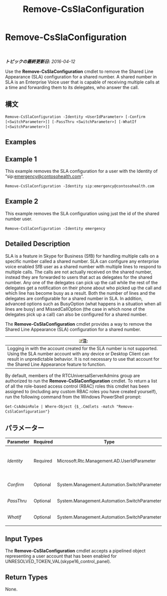 ﻿---
title: Remove-CsSlaConfiguration
TOCTitle: Remove-CsSlaConfiguration
ms:assetid: 54196776-6b43-43de-b5a9-6c31f347048b
ms:mtpsurl: https://technet.microsoft.com/ja-jp/library/Mt703201(v=OCS.15)
ms:contentKeyID: 72840951
ms.date: 05/19/2016
mtps_version: v=OCS.15
ms.translationtype: HT
---

# Remove-CsSlaConfiguration

 

_**トピックの最終更新日:** 2016-04-12_

Use the **Remove-CsSlaConfiguration** cmdlet to remove the Shared Line Appearance (SLA) configuration for a shared number. A shared number in SLA is an Enterprise Voice user that is capable of receiving multiple calls at a time and forwarding them to its delegates, who answer the call.

## 構文

    Remove-CsSlaConfiguration -Identity <UserIdParameter> [-Confirm [<SwitchParameter>]] [-PassThru <SwitchParameter>] [-WhatIf [<SwitchParameter>]]

## Examples

## Example 1

This example removes the SLA configuration for a user with the Identity of “sip:emergency@contosohealth.com”.

    Remove-CsSlaConfiguration -Identity sip:emergency@contosohealth.com

## Example 2

This example removes the SLA configuration using just the id of the shared number user.

    Remove-CsSlaConfiguration -Identity emergency

## Detailed Description

SLA is a feature in Skype for Business (SfB) for handling multiple calls on a specific number called a shared number. SLA can configure any enterprise voice enabled SfB user as a shared number with multiple lines to respond to multiple calls. The calls are not actually received on the shared number, instead they are forwarded to users that act as delegates for the shared number. Any one of the delegates can pick up the call while the rest of the delegates get a notification on their phone about who picked up the call and which line has become busy as a result. Both the number of lines and the delegates are configurable for a shared number in SLA. In addition, advanced options such as BusyOption (what happens in a situation when all lines are busy) and MissedCallOption (the case in which none of the delegates pick up a call) can also be configured for a shared number.

The **Remove-CsSlaConfiguration** cmdlet provides a way to remove the Shared Line Appearance (SLA) configuration for a shared number.

<table>
<thead>
<tr class="header">
<th><img src="images/Gg412781.note(OCS.15).gif" title="note" alt="note" />注:</th>
</tr>
</thead>
<tbody>
<tr class="odd">
<td>Logging in with the account created for the SLA number is not supported. Using the SLA number account with any device or Desktop Client can result in unpredictable behavior. It is not necessary to use that account for the Shared Line Appearance feature to function.</td>
</tr>
</tbody>
</table>


By default, members of the RTCUniversalServerAdmins group are authorized to run the **Remove-CsSlaConfiguration** cmdlet. To return a list of all the role-based access control (RBAC) roles this cmdlet has been assigned to (including any custom RBAC roles you have created yourself), run the following command from the Windows PowerShell prompt:

    Get-CsAdminRole | Where-Object {$_.Cmdlets -match "Remove-CsSlaConfiguration"}

## パラメーター


<table>
<colgroup>
<col style="width: 25%" />
<col style="width: 25%" />
<col style="width: 25%" />
<col style="width: 25%" />
</colgroup>
<thead>
<tr class="header">
<th>Parameter</th>
<th>Required</th>
<th>Type</th>
<th>Description</th>
</tr>
</thead>
<tbody>
<tr class="odd">
<td><p><em>Identity</em></p></td>
<td><p>Required</p></td>
<td><p>Microsoft.Rtc.Management.AD.UserIdParameter</p></td>
<td><p>Indicates the identity of the Enterprise Voice user whose shared number information will be removed.</p>
<p>UNRESOLVED_TOKENBLOCK_VAL(PS_PD_User_Updated_Specification)</p></td>
</tr>
<tr class="even">
<td><p><em>Confirm</em></p></td>
<td><p>Optional</p></td>
<td><p>System.Management.Automation.SwitchParameter</p></td>
<td><p>コマンドの実行前に確認メッセージが表示されます。</p></td>
</tr>
<tr class="odd">
<td><p><em>PassThru</em></p></td>
<td><p>Optional</p></td>
<td><p>System.Management.Automation.SwitchParameter</p></td>
<td><p>UNRESOLVED_TOKEN_VAL(PS_PD_Passthru_Generic_CurrentObjects)</p></td>
</tr>
<tr class="even">
<td><p><em>WhatIf</em></p></td>
<td><p>Optional</p></td>
<td><p>System.Management.Automation.SwitchParameter</p></td>
<td><p>実際にコマンドを実行しなくてもコマンドの実行結果がわかります。</p></td>
</tr>
</tbody>
</table>


## Input Types

The **Remove-CsSlaConfiguration** cmdlet accepts a pipelined object representing a user account that has been enabled for UNRESOLVED\_TOKEN\_VAL(skype16\_control\_panel).

## Return Types

None.

